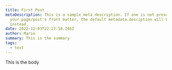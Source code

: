 ```yaml
---
title: First Post
metaDescription: This is a sample meta description. If one is not present in
  your page/post's front matter, the default metadata.desciption will be used
  instead.
date: 2022-12-03T22:27:58.246Z
author: Mario
summary: This is the summary
tags:
  - text
---
```

This is the body